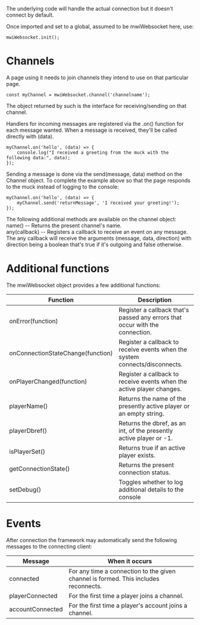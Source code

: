 The underlying code will handle the actual connection but it doesn't connect by default.

Once imported and set to a global, assumed to be mwiWebsocket here, use:

```
mwiWebsocket.init();
```

# Channels

A page using it needs to join channels they intend to use on that particular page.
```
const myChannel = mwiWebsocket.channel('channelname');
```

The object returned by such is the interface for receiving/sending on that channel.

Handlers for incoming messages are registered via the .on() function for each message wanted. When a message is received, they'll be called directly with (data).
```
myChannel.on('hello', (data) => {
    console.log("I received a greeting from the muck with the following data:", data);
});
```

Sending a message is done via the send(message, data) method on the Channel object. To complete the example above so that the page responds to the muck instead of logging to the console:
```
myChannel.on('hello', (data) => {
    myChannel.send('returnMessage', 'I received your greeting!');
});

```

The following additional methods are available on the channel object:  
name()        -- Returns the present channel's name.  
any(callback) -- Registers a callback to receive an event on any message.  
The any callback will receive the arguments (message, data, direction) with direction being a boolean that's true if it's outgoing and false otherwise.  

# Additional functions
The mwiWebsocket object provides a few additional functions:

| Function                          | Description                                                                  |
|-----------------------------------|------------------------------------------------------------------------------|
| onError(function)                 | Register a callback that's passed any errors that occur with the connection. |  
| onConnectionStateChange(function) | Register a callback to receive events when the system connects/disconnects.  |  
| onPlayerChanged(function)         | Register a callback to receive events when the active player changes.        |  
| playerName()                      | Returns the name of the presently active player or an empty string.          |
| playerDbref()                     | Returns the dbref, as an int, of the presently active player or -1.          |
| isPlayerSet()                     | Returns true if an active player exists.                                     |
| getConnectionState()              | Returns the present connection status.                                       |
| setDebug()                        | Toggles whether to log additional details to the console                     |

# Events
After connection the framework may automatically send the following messages to the connecting client:

| Message          | When it occurs                                                                      |
|------------------|-------------------------------------------------------------------------------------|
| connected        | For any time a connection to the given channel is formed. This includes reconnects. |
| playerConnected  | For the first time a player joins a channel.                                        |
| accountConnected | For the first time a player's account joins a channel.                              |
